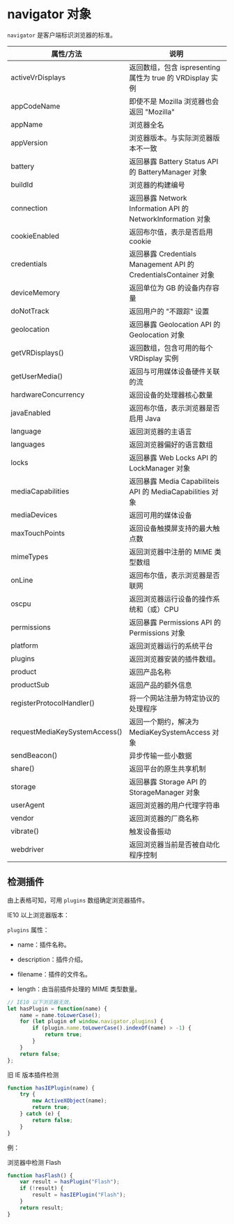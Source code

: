 <!--
 * @Author: your name
 * @Date: 2020-10-13 16:17:50
 * @LastEditTime: 2020-10-13 16:57:54
 * @LastEditors: your name
 * @Description: In User Settings Edit
 * @FilePath: \WEB\08.BOM\03.navigator.md
-->
# navigator 对象

`navigator` 是客户端标识浏览器的标准。

| 属性/方法                     | 说明                                                         |
| ----------------------------- | ------------------------------------------------------------ |
| activeVrDisplays              | 返回数组，包含 ispresenting 属性为 true 的 VRDisplay 实例    |
| appCodeName                   | 即使不是 Mozilla 浏览器也会返回 "Mozilla"                    |
| appName                       | 浏览器全名                                                   |
| appVersion                    | 浏览器版本。与实际浏览器版本不一致                           |
| battery                       | 返回暴露 Battery Status API 的 BatteryManager 对象           |
| buildId                       | 浏览器的构建编号                                             |
| connection                    | 返回暴露 Network Information API 的 NetworkInformation 对象  |
| cookieEnabled                 | 返回布尔值，表示是否启用 cookie                              |
| credentials                   | 返回暴露 Credentials Management API 的 CredentialsContainer 对象 |
| deviceMemory                  | 返回单位为 GB 的设备内存容量                                 |
| doNotTrack                    | 返回用户的 "不跟踪" 设置                                     |
| geolocation                   | 返回暴露 Geolocation API 的 Geolocation 对象                 |
| getVRDisplays()               | 返回数组，包含可用的每个 VRDisplay 实例                      |
| getUserMedia()                | 返回与可用媒体设备硬件关联的流                               |
| hardwareConcurrency           | 返回设备的处理器核心数量                                     |
| javaEnabled                   | 返回布尔值，表示浏览器是否启用 Java                          |
| language                      | 返回浏览器的主语言                                           |
| languages                     | 返回浏览器偏好的语言数组                                     |
| locks                         | 返回暴露 Web Locks API 的 LockManager 对象                   |
| mediaCapabilities             | 返回暴露 Media Capabiliteis API 的 MediaCapabilities 对象    |
| mediaDevices                  | 返回可用的媒体设备                                           |
| maxTouchPoints                | 返回设备触摸屏支持的最大触点数                               |
| mimeTypes                     | 返回浏览器中注册的 MIME 类型数组                             |
| onLine                        | 返回布尔值，表示浏览器是否联网                               |
| oscpu                         | 返回浏览器运行设备的操作系统和（或）CPU                      |
| permissions                   | 返回暴露 Permissions API 的 Permissions 对象                 |
| platform                      | 返回浏览器运行的系统平台                                     |
| plugins                       | 返回浏览器安装的插件数组。                                   |
| product                       | 返回产品名称                                                 |
| productSub                    | 返回产品的额外信息                                           |
| registerProtocolHandler()     | 将一个网站注册为特定协议的处理程序                           |
| requestMediaKeySystemAccess() | 返回一个期约，解决为 MediaKeySystemAccess 对象               |
| sendBeacon()                  | 异步传输一些小数据                                           |
| share()                       | 返回平台的原生共享机制                                       |
| storage                       | 返回暴露 Storage API 的 StorageManager 对象                  |
| userAgent                     | 返回浏览器的用户代理字符串                                   |
| vendor                        | 返回浏览器的厂商名称                                         |
| vibrate()                     | 触发设备振动                                                 |
| webdriver                     | 返回浏览器当前是否被自动化程序控制                           |

## 检测插件

由上表格可知，可用 `plugins` 数组确定浏览器插件。

IE10 以上浏览器版本：

`plugins` 属性：

- name：插件名称。

- description：插件介绍。

- filename：插件的文件名。

- length：由当前插件处理的 MIME 类型数量。

```javascript
// IE10 以下浏览器无效。
let hasPlugin = function(name) {
    name = name.toLowerCase();
    for (let plugin of window.navigator.plugins) {
        if (plugin.name.toLowerCase().indexOf(name) > -1) {
            return true;
        }
    }
    return false;
};
```

旧 IE 版本插件检测

```javascript
function hasIEPlugin(name) {
    try {
        new ActiveXObject(name);
        return true;
    } catch (e) {
        return false;
    }
}
```

例：

浏览器中检测 Flash

```javascript
function hasFlash() {
    var result = hasPlugin("Flash");
    if (!result) {
        result = hasIEPlugin("Flash");
    }
    return result;
}
```

